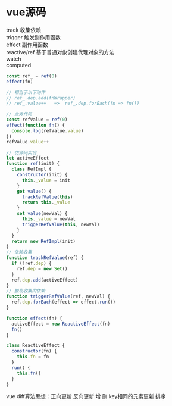 # vue源码

track 收集依赖  
trigger 触发副作用函数    
effect 副作用函数  
reactive/ref 基于普通对象创建代理对象的方法    
watch  
computed  

``` js
const ref_ = ref(0)
effect(fn)

// 相当于以下动作
// ref_.dep.add(fnWrapper)
// ref_.value++   =>  ref_.dep.forEach(fn => fn())
```

``` js
// 业务代码
const refValue = ref(0)
effect(function fn() {
  console.log(refValue.value)
})
refValue.value++

// 仿源码实现
let activeEffect
function ref(init) {
  class RefImpl {
    constructor(init) {
      this._value = init
    }
    get value() {
      trackRefValue(this)
      return this._value
    }
    set value(newVal) {
      this._value = newVal
      triggerRefValue(this, newVal)
    }
  }
  return new RefImpl(init)
}
// 依赖收集
function trackRefValue(ref) {
  if (!ref.dep) {
    ref.dep = new Set()
  }
  ref.dep.add(activeEffect)
}
// 触发收集的依赖
function triggerRefValue(ref, newVal) {
  ref.dep.forEach(effect => effect.run())
}

function effect(fn) {
  activeEffect = new ReactiveEffect(fn)
  fn()
}

class ReactiveEffect {
  constructor(fn) {
    this.fn = fn
  }
  run() {
    this.fn()
  }
}
```

vue diff算法思想：正向更新 反向更新 增 删 key相同的元素更新 排序  

